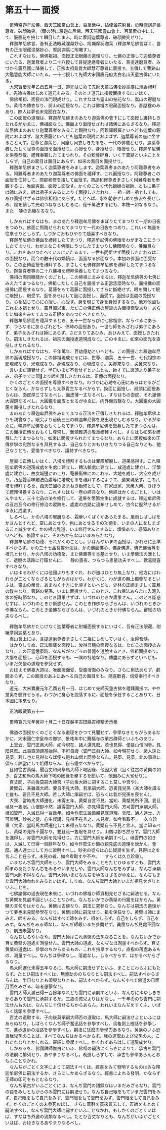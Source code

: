 # 第五十一 面授
　爾時釋迦牟尼佛、西天竺國靈山會上、百萬衆中、拈優曇花瞬目。於時摩訶迦葉尊者、破顔微笑。（爾の時に釋迦牟尼佛、西天竺國靈山會上、百萬衆の中にして、優曇花を拈じて瞬目したまふ。時に摩訶迦葉尊者、破顔微笑せり）。  
　釋迦牟尼佛言、吾有正法眼藏涅槃妙心、附囑摩訶迦葉（釋迦牟尼佛言はく、吾有の正法眼藏涅槃妙心、摩訶迦葉に附囑す）。  
　これすなはち、佛佛祖祖、面授正法眼藏の道理なり。七佛の正傳して迦葉尊者にいたる、迦葉尊者より二十八授して菩提達磨尊者にいたる、菩提達磨尊者、みづから震旦國に降儀して、正宗太祖普覺大師慧可尊者に面授す。五傳して曹谿山大鑑慧能大師にいたる。一十七授して先師大宋國慶元府太白名山天童古佛にいたる。  
　大宋寶慶元年乙酉五月一日、道元はじめて先師天童古佛を妙高臺に燒香禮拜す。先師古佛はじめて道元をみる。そのとき道元に指授面授するにいはく、  
　佛佛祖祖、面授の法門現成せり。これすなはち靈山の拈花なり、嵩山の得髓なり。黄梅の傳衣なり、洞山の面授なり。これは佛祖の眼藏面授なり。吾屋裡のみあり、餘人は夢也未見聞在なり。  
　この面授の道理は、釋迦牟尼佛まのあたり迦葉佛の會下にして面授し護持しきたれるがゆゑに、佛祖面なり。佛面より面授せざれば諸佛にあらざるなり。釋迦牟尼佛まのあたり迦葉尊者をみること親附なり。阿難羅睺羅といへども迦葉の親附におよばず、諸大菩薩といへども迦葉の親附におよばず、迦葉尊者の座に坐することえず。世尊と迦葉と、同座し同衣しきたるを、一代の佛儀とせり。迦葉尊者したしく世尊の面授を面授せり。心授せり、身授せり、眼授せり。釋迦牟尼佛を供養恭敬、禮拜奉覲したてまつれり。その粉骨碎身、いく千萬變といふことをしらず。自己の面目は面目にあらず、如來の面目を面授せり。  
　釋迦牟尼佛まさしく迦葉尊者をみまします。迦葉尊者まのあたり阿難尊者をみる。阿難尊者まのあたり迦葉尊者の佛面を禮拜す。これ面授なり。阿難尊者この面授を住持して、商那和修を接して面授す。商那和修尊者まさしく阿難尊者を奉覲するに、唯面與面、面授し面受す。かくのごとく代代嫡嫡の祖師、ともに弟子は師にみえ、師は弟子をみるによりて面授しきたれり。一祖一師一弟としても、あひ面授せざるは佛佛祖祖にあらず。たとへば、水を朝宗せしめて宗派を長ぜしめ、燈を續して光明つねならしむるに、億千萬法するにも、本枝一如なるなり。また<img width="16" height="16" src="_cykUCIp.png" border="0">啄の迅機なるなり。  
  
　しかあればすなはち、まのあたり釋迦牟尼佛をまぼりたてまつりて一期の日夜をつめり。佛面に照臨せられたてまつりて一代の日夜をつめり。これいく無量を往來せりとしらず。しづかにおもひやりて隨喜すべきなり。  
　釋迦牟尼佛の佛面を禮拜したてまつり、釋迦牟尼佛の佛眼をわがまなこにうつしたてまつり、わがまなこを佛眼にうつしたてまつりし佛眼睛なり、佛面目なり。これをあひつたへていまにいたるまで、一世も間斷せず面授しきたれるはこの面授なり。而今の數十代の嫡嫡は、面面なる佛面なり。本初の佛面に面受なり。この正傳面授を禮拜する、まさしく七佛釋迦牟尼佛を禮拜したてまつるなり。迦葉尊者等の二十八佛祖を禮拜供養したてまつるなり。  
　佛祖の面目眼睛かくのごとし。この佛祖にまみゆるは、釋迦牟尼佛等の七佛にみえたてまつるなり。佛祖したしく自己を面授する正當恁麼時なり。面授佛の面授佛に面授するなり。葛藤をもて葛藤に面授してさらに斷絶せず。眼を開して眼に眼授し、眼受す。面をあらはして面に面授し、面受す。面授は面處の受授なり。心を拈じて心に心授し、心受す。身を現じて身を身授するなり。他方他國もこれを本祖とせり。震旦國以東、ただこの佛正傳の屋裏のみ面授面受あり。あらたに如來をみたてまつる正眼をあひつたへきたれり。  
　釋迦牟尼佛面を禮拜するとき、五十一世ならびに七佛祖宗、ならべるにあらず、つらなるにあらざれども、倶時の面授あり。一世も師をみざれば弟子にあらず、弟子をみざれば師にあらず。さだまりてあひみ、あひみえて、面授しきたれり。嗣法しきたれるは、祖宗の面授處道現成なり。このゆゑに、如來の面光を直拈しきたれるなり。  
　しかあればすなはち、千年萬年、百劫億劫といへども、この面授これ釋迦牟尼佛の面現成授なり。この佛祖現成せるには、世尊、迦葉、五十一世、七代祖宗の影現成なり、光現成なり。身現成なり、心現成なり。尖脚來なり、尖鼻來なり。一言いまだ領覽せず、半句いまだ不會せずといふとも、師すでに裏頭より弟子をみ、弟子すでに頂𩕳より師を拜しきたれるは、正傳の面授なり。  
　かくのごとくの面授を尊重すべきなり。わづかに心跡を心田にあらはせるがごとくならん、かならずしも太尊貴生なるべからず。換面に面授し、廻頭に面授あらんは、面皮厚三寸なるべし、面皮薄一丈なるべし。すなはちの面皮、それ諸佛大圓鏡なるべし。大圓鑑を面皮とせるがゆゑに、内外無瑕翳なり。大圓鑑の大圓鑑を面授しきたれるなり。  
　まのあたり釋迦牟尼佛をみたてまつる正法を正傳しきたれるは、釋迦牟尼佛よりも親曾なり。眼尖より前後三三の釋迦牟尼佛を見出現せしむるなり。かるがゆゑに、釋迦牟尼佛をおもくしたてまつり、釋迦牟尼佛を戀慕したてまつらんは、この面授正傳をおもくし尊崇し、難値難遇の敬重禮拜すべし。すなはち如來を禮拜したてまつるなり。如來に面授せられたてまつるなり。あらたに面授如來の正傳參學の宛然なるを拜見するは、自己なりとおもひきたりつる自己なりとも、他己なりとも、愛惜すべきなり、護持すべきなり。  
  
　屋裏に正傳しいはく、八塔を禮拜するものは罪障解脫し、道果感得す。これ釋迦牟尼佛の道現成處を生處に建立し、轉法輪處に建立し、成道處に建立し、涅槃處に建立し、曲女城邊にのこり、菴羅衞林にのこれる、大地を成じ、大空を成ぜり。乃至聲香味觸法色處等に塔成せるを禮拜するによりて、道果現感す。この八塔を禮拜するを、西天竺國のあまねき勤修として、在家出家、天衆人衆、きほうて禮拜供養するなり。これすなはち一卷の經典なり。佛經はかくのごとし。いはんやまた、三十七品の法を修行して、道果を箇箇生生に成就するは、釋迦牟尼佛の亙古亙今の修行修治の蹤跡を、處處の古路に流布せしめて、古今に歴然せるがゆゑに成道す。  
　しるべし、かの八塔の層層なる、霜華いくばくかあらたまる。風雨しばしばをかさんとすれど、空にあとせり、色にあとせるその功德を、いまの人にをしまざること減少せず。かの根力覺道、いま修行せんとするに、煩惱あり、惑障ありといへども、修證するに、そのちからなほいまあらたなり。  
　釋迦牟尼佛の功德、それかくのごとし。いはんやいまの面授は、かれらに比準すべからず。かの三十七品菩提分法は、かの佛面佛心、佛身佛道、佛光佛舌等を根元とせり。かの八塔の功德聚、また佛面等を本基とせり。いま學佛法の漢として、透脫の活路に行履せんに、<img width="16" height="16" src="_c0Rg_pC.png" border="0">靜の晝夜、つらつら思量功夫すべし、歡喜隨喜すべきなり。  
　いはゆるわがくには他國よりもすぐれ、わが道はひとり無上なり。他方にはわれらがごとくならざるともがらおほかり。わがくに、わが道の無上獨尊なるといふは、靈山の衆會、あまねく十方に化導すといへども、少林の正嫡まさしく震旦の敎主なり。曹谿の兒孫、いまに面授せり。このとき、これ佛法あらたに入泥入水の好時節なり。このとき證果せずは、いづれのときか證果せん。このとき斷惑せずは、いづれのときか斷惑せん。このとき作佛ならざらんは、いづれのときか作佛ならん。このとき坐佛ならざらんは、いづれのときか行佛ならん。審細の功夫なるべし。  
  
　釋迦牟尼佛かたじけなく迦葉尊者に附囑面授するにいはく、吾有正法眼藏、附囑摩訶迦葉とあり。  
　嵩山會上には、菩提達磨尊者まさしく二祖にしめしていはく、汝得吾髓。  
　はかりしりぬ、正法眼藏を面授し、汝得吾髓の面授なるは、ただこの面授のみなり。この正當恁麼時、なんぢがひごろの骨髓を透脫するとき、佛祖面授あり。大悟を面授し、心印を面授するも、一隅の特地なり。傳盡にあらずといへども、いまだ欠悟の道理を參究せず。  
　おほよそ佛祖大道は、唯面授面受、受面授面のみなり。さらに剩法あらず、虧闕あらず。この面授のあふにあへる自己の面目をも、隨喜歡喜、信受奉行すべきなり。  
　道元、大宋寶慶元年乙酉五月一日、はじめて先師天童古佛を禮拜面授す。やや堂奥を聽許せらる。わづかに身心を脫落するに、面授を保任することありて、日本國に本來せり。  
  
　正法眼藏第五十一  
  
　爾時寬元元年癸卯十月二十日在越宇吉田縣吉峰精舍示衆  
  
　佛道の面授かくのごとくなる道理をかつて見聞せず、參學なきともがらあるなかに、大宋國仁宗皇帝の御宇、景祐年中に薦福寺の承古禪師といふものあり。  
　上堂云、雲門匡眞大師、如今現在、諸人還見麼。若也見得、便是山僧同參。見麼見麼。此事直須諦當始得、不可自謾（雲門匡眞大師、如今現在せり、諸人還た見麼。若し也た見得ならば便ち是れ山僧と同參ならん。見麼、見麼。此の事直に須らく諦當にして始得ならん、自ら謾ずべからず）。  
　且如往古黄檗、聞百丈和尚擧馬大師下喝因緣、他因大省（且く往古の黄檗の如き、百丈和尚の馬大師下喝の因緣を擧するを聞いて、他因みに大省せり）。  
　百丈問、子向後莫嗣大師否（子向後大師に嗣すること莫しや否や）。  
　黄檗云、某雖識大師、要且不見大師。若承嗣大師、恐喪我兒孫（某大師を識ると雖も、要且不見大師。若し大師に承嗣せば、恐らくは我が兒孫を喪せん）。  
　大衆、當時馬大師遷化、未得五年。黄檗自言不見、當知、黄檗見所不圓。要且祗具一隻眼。山僧卽不然、識得雲門大師、亦見得雲門大師。方可雲門承嗣大師。祗如雲門、入滅已得一百餘年。如今作麼生說箇親見底道理。會麼。通人達士、方可證明。眇劣之徒、心生疑謗、見得不在言之、未見者、如今看取不。<img width="16" height="16" src="_cigRKYF.png" border="0">久立珍重（大衆、當時馬大師遷化して未得五年なり。黄檗自ら不見と言ふ。當に知るべし、黄檗の見所不圓なり。要且祗一隻眼を具せり。山僧は卽ち然らず。雲門大師を識得し、亦雲門大師を見得せり。方に雲門大師を承嗣すべし。祗雲門の如きは、入滅して已得一百餘年なり。如今作麼生か箇の親見底の道理を說かん。會麼。通人達士にして方に證明すべし。眇劣の徒らは心に疑謗を生ず。見得は之を言ふこと在らず。未見の者、如今看取すや不や。<img width="16" height="16" src="_cigRKYF.png" border="0">すらくは久立珍重）。  
　いまなんぢ雲門大師をしり、雲門大師をみることをたとひゆるすとも、雲門大師まのあたりなんぢをみるやいまだしや。雲門大師なんぢをみずは、なんぢ承嗣雲門大師不得ならん。雲門大師いまだなんぢをゆるさざるがゆゑに、なんぢもまた雲門大師われをみるといはず。しりぬ、なんぢ雲門大師といまだ相見せざりといふことを。  
　七佛諸佛の過去現在未來に、いづれの佛祖か師資相見せざるに嗣法せる。なんぢ黄檗を見處不圓といふことなかれ。なんぢいかでか黄檗の行履をはからん。黄檗の言句をはからん。黄檗は古佛なり、嗣法に究參なり。なんぢは嗣法の道理かつて夢也未見聞參學在なり。黄檗は師に嗣法せり、祖を保任せり。黄檗は師にまみえ、師をみる。なんぢはすべて師をみず、祖をしらず。自己をしらず、自己をみず。なんぢをみる師なし、なんぢ師眼いまだ參開せず。眞箇なんぢ見處不圓なり、嗣法未圓なり。  
　なんぢしるやいなや。雲門大師はこれ黄檗の法孫なることを。なんぢいかでか百丈黄檗の道處を測量せん。雲門大師の道處、なんぢなほ測量すべからず。百丈黄檗の道處は、參學のちからあるもの、これを拈擧するなり。直指の落處あるもの、測量すべし。なんぢは參學なし、落處なし。しるべからず、はかるべからざるなり。  
　馬大師遷化未得五年なるに、馬大師に嗣法せずといふ、まことにわらふにもたらず。たとひ嗣法すべくは、無量劫ののちなりとも嗣法すべし。嗣法すべからざらんは、半日なりとも須臾なりとも、嗣法すべからず。なんぢすべて佛道の日面月面をみざる、暗者愚蒙なり。  
　雲門大師入滅已得一百餘年なれども雲門に承嗣すといふ、なんぢにゆゆしきちからありて雲門に承嗣するか。三歳の孩兒よりはかなし。一千年ののち雲門に嗣法せんものは、なんぢに十倍せるちからあらん。われいまなんぢをすくふ、いばらく話頭を參學すべし。  
　百丈の道取する、子向後莫承嗣大師否の道取は、馬大師に嗣法せよといふにはあらぬなり。しばらくなんぢ師子奮迅話を參學すべし、烏龜倒上樹話を參學して、進歩退歩の活路を參學すべし。嗣法に恁麼の參學力あるなり。黄檗のいふ恐喪我兒孫のことば、すべてなんぢはかるべからず。我の道取および兒孫の人、これたれなりとかしれる。審細に參學すべし。かくれずあらはして道現成せり。  
　しかあるを、佛國禪師惟白といふ、佛祖の嗣法にくらきによりて、承古を雲門の法嗣に排列せり、あやまりなるべし。晩進しらずして、承古も參學あらんとおもふことなかれ。  
　なんぢがごとく文字によりて嗣法すべくは、經書をみて發明するものはみな釋迦牟尼佛に嗣法するか、さらにしかあらざるなり。經書によれる發明、かならず正師の印可をもとむるなり。  
　なんぢ承古がいふごとくには、なんぢ雲門の語録なほいまだみざるなり。雲門の語をみしともがらのみ雲門には嗣法せり。なんぢ自己眼をもていまだ雲門をみず、自己眼をもて自己をみず、雲門眼をもて雲門をみず、雲門眼をもて自己をみず。かくのごとくの未參究おほし。さらに草鞋を買來買去して、正師をもとめて嗣法すべし。なんぢ雲門大師に嗣すといふことなかれ。もしかくのごとくいはば、すなはち外道の流類なるべし。たとひ百丈なりとも、なんぢがいふがごとくいはば、おほきなるあやまりなるべし。